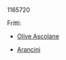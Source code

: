 1165720

Fritti:

- <a href="olive_ascolane.md">Olive Ascolane</a>

- <a href="arancini.md">Arancini</a>
